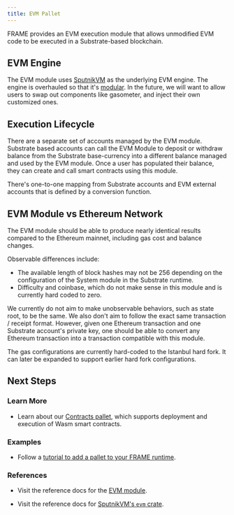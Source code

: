 ```yaml
---
title: EVM Pallet
---
```


FRAME provides an EVM execution module that allows unmodified EVM code to be executed in a
Substrate-based blockchain.

## EVM Engine

The EVM module uses [SputnikVM](https://github.com/sorpaas/rust-evm) as the underlying EVM engine.
The engine is overhauled so that it's [modular](https://github.com/corepaper/evm). In the future, we
will want to allow users to swap out components like gasometer, and inject their own customized
ones.

## Execution Lifecycle

There are a separate set of accounts managed by the EVM module. Substrate based accounts can call
the EVM Module to deposit or withdraw balance from the Substrate base-currency into a different
balance managed and used by the EVM module. Once a user has populated their balance, they can create
and call smart contracts using this module.

There's one-to-one mapping from Substrate accounts and EVM external accounts that is defined by a
conversion function.

## EVM Module vs Ethereum Network

The EVM module should be able to produce nearly identical results compared to the Ethereum mainnet,
including gas cost and balance changes.

Observable differences include:

- The available length of block hashes may not be 256 depending on the configuration of the System
  module in the Substrate runtime.
- Difficulty and coinbase, which do not make sense in this module and is currently hard coded to
  zero.

We currently do not aim to make unobservable behaviors, such as state root, to be the same. We also
don't aim to follow the exact same transaction / receipt format. However, given one Ethereum
transaction and one Substrate account's private key, one should be able to convert any Ethereum
transaction into a transaction compatible with this module.

The gas configurations are currently hard-coded to the Istanbul hard fork. It can later be expanded
to support earlier hard fork configurations.

## Next Steps

### Learn More

- Learn about our [Contracts pallet](https://docs.rs/pallet-contracts/), which supports deployment
  and execution of Wasm smart contracts.

### Examples

- Follow a [tutorial to add a pallet to your FRAME runtime](../../tutorials/add-a-pallet/).

### References

- Visit the reference docs for the [EVM module](https://docs.rs/pallet_evm/).

- Visit the reference docs for [SputnikVM's `evm` crate](https://docs.rs/evm/).
